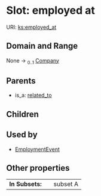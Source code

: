 
# Slot: employed at




URI: [ks:employed_at](https://w3id.org/linkml/tests/kitchen_sink/employed_at)


## Domain and Range

None &#8594;  <sub>0..1</sub> [Company](Company.md)

## Parents

 *  is_a: [related_to](related_to.md)

## Children


## Used by

 * [EmploymentEvent](EmploymentEvent.md)

## Other properties

|  |  |  |
| --- | --- | --- |
| **In Subsets:** | | subset A |


